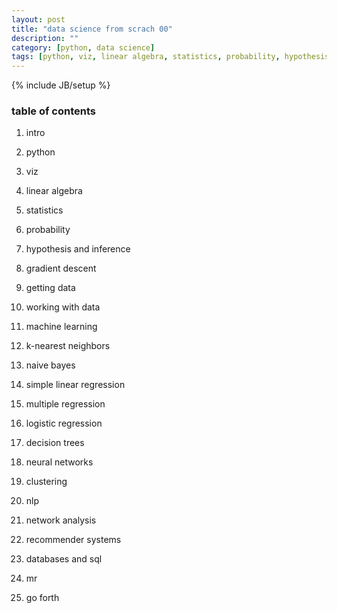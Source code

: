 ```yaml
---
layout: post
title: "data science from scrach 00"
description: ""
category: [python, data science]
tags: [python, viz, linear algebra, statistics, probability, hypothesis, inference, gradient descent, machine learning, k-nearest, naive bayes, simple linear regression, multiple regression, logistic regression, decision trees, neural networks, clustering, nlp, network analysis, recommender systems]
---
```

{% include JB/setup %}


### table of contents

1. intro

1. python

1. viz

1. linear algebra

1. statistics

1. probability

1. hypothesis and inference

1. gradient descent

1. getting data

1. working with data

1. machine learning

1. k-nearest neighbors

1. naive bayes

1. simple linear regression

1. multiple regression

1. logistic regression

1. decision trees

1. neural networks

1. clustering

1. nlp

1. network analysis

1. recommender systems

1. databases and sql

1. mr

1. go forth